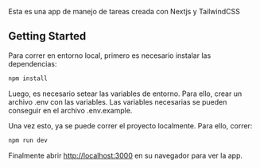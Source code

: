 Esta es una app de manejo de tareas creada con Nextjs y TailwindCSS

## Getting Started

Para correr en entorno local, primero es necesario instalar las dependencias:

```bash
npm install
```

Luego, es necesario setear las variables de entorno. Para ello, crear un archivo .env con las variables. Las variables necesarias se pueden conseguir en el archivo .env.example.

Una vez esto, ya se puede correr el proyecto localmente. Para ello, correr:

```bash
npm run dev
```

Finalmente abrir [http://localhost:3000](http://localhost:3000) en su navegador para ver la app.
